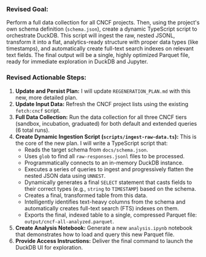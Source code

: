 ### **Revised Goal:**
Perform a full data collection for all CNCF projects. Then, using the project's own schema definition (`schema.json`), create a dynamic TypeScript script to orchestrate DuckDB. This script will ingest the raw, nested JSONL, transform it into a flat, analytics-ready structure with proper data types (like timestamps), and automatically create full-text search indexes on relevant text fields. The final output will be a single, highly optimized Parquet file, ready for immediate exploration in DuckDB and Jupyter.

### **Revised Actionable Steps:**

1.  **Update and Persist Plan:** I will update `REGENERATION_PLAN.md` with this new, more detailed plan.
2.  **Update Input Data:** Refresh the CNCF project lists using the existing `fetch:cncf` script.
3.  **Full Data Collection:** Run the data collection for all three CNCF tiers (sandbox, incubation, graduated) for both default and extended queries (6 total runs).
4.  **Create Dynamic Ingestion Script (`scripts/ingest-raw-data.ts`):** This is the core of the new plan. I will write a TypeScript script that:
    *   Reads the target schema from `docs/schema.json`.
    *   Uses `glob` to find all `raw-responses.jsonl` files to be processed.
    *   Programmatically connects to an in-memory DuckDB instance.
    *   Executes a series of queries to ingest and progressively flatten the nested JSON data using `UNNEST`.
    *   Dynamically generates a final `SELECT` statement that casts fields to their correct types (e.g., `string` to `TIMESTAMP`) based on the schema.
    *   Creates a final, transformed table from this data.
    *   Intelligently identifies text-heavy columns from the schema and automatically creates full-text search (FTS) indexes on them.
    *   Exports the final, indexed table to a single, compressed Parquet file: `output/cncf-all-analyzed.parquet`.
5.  **Create Analysis Notebook:** Generate a new `analysis.ipynb` notebook that demonstrates how to load and query this new Parquet file.
6.  **Provide Access Instructions:** Deliver the final command to launch the DuckDB UI for exploration.
